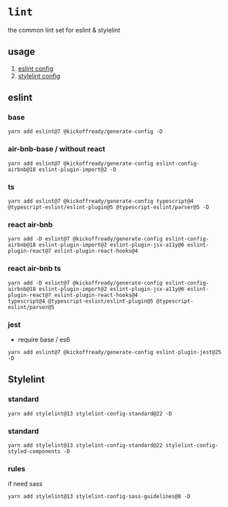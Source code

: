 # `lint`

the common lint set for eslint & stylelint 

## usage
1. [eslint config](https://github.com/kickoffready/kickoff/tree/master/packages/lint/eslint)
2. [stylelint config](https://github.com/kickoffready/kickoff/blob/master/packages/lint/stylelint/rules.js)

## eslint

### base 

```
yarn add eslint@7 @kickoffready/generate-config -D
```


### air-bnb-base / without react 

```
yarn add eslint@7 @kickoffready/generate-config eslint-config-airbnb@18 eslint-plugin-import@2 -D
```

### ts

```
yarn add eslint@7 @kickoffready/generate-config typescript@4 @typescript-eslint/eslint-plugin@5 @typescript-eslint/parser@5 -D
```

### react air-bnb

```
yarn add -D eslint@7 @kickoffready/generate-config eslint-config-airbnb@18 eslint-plugin-import@2 eslint-plugin-jsx-a11y@6 eslint-plugin-react@7 eslint-plugin-react-hooks@4
```

### react air-bnb ts

```
yarn add -D eslint@7 @kickoffready/generate-config eslint-config-airbnb@18 eslint-plugin-import@2 eslint-plugin-jsx-a11y@6 eslint-plugin-react@7 eslint-plugin-react-hooks@4
typescript@4 @typescript-eslint/eslint-plugin@5 @typescript-eslint/parser@5
```

### jest

* require base / es6 

```
yarn add eslint@7 @kickoffready/generate-config eslint-plugin-jest@25 -D
```

## Stylelint

### standard

```
yarn add stylelint@13 stylelint-config-standard@22 -D
```

### standard

```
yarn add stylelint@13 stylelint-config-standard@22 stylelint-config-styled-components -D
```

### rules
if need sass 

```
yarn add stylelint@13 stylelint-config-sass-guidelines@8 -D
```